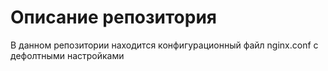 # Описание репозитория
В данном репозитории находится конфигурационный файл nginx.conf с дефолтными настройками

